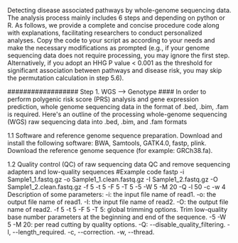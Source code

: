 Detecting disease associated pathways by whole-genome sequencing data. 
The analysis process mainly includes 6 steps and depending on python or R. As follows, we provide a complete and concise procedure code along with explanations, facilitating researchers to conduct personalized analyses. Copy the code to your script as according to your needs and make the necessary modifications as prompted (e.g., if your genome sequencing data does not require processing, you may ignore the first step. Alternatively, if you adopt an HHG P value < 0.001 as the threshold for significant association between pathways and disease risk, you may skip the permutation calculation in step 5.6).

################## Step 1. WGS —> Genotype ####
In order to perform polygenic risk score (PRS) analysis and gene expression prediction, whole genome sequencing data in the format of .bed, .bim, .fam is required.
Here's an outline of the processing whole-genome sequencing (WGS) raw sequencing data into .bed, .bim, and .fam formats

1.1	Software and reference genome sequence preparation.
Download and install the following software: BWA, Samtools, GATK4.0, fastp, plink.
Download the reference genome sequence (for example: GRCh38.fa).

1.2	Quality control (QC) of raw sequencing data
QC and remove sequencing adapters and low-quality sequences
#Example code
fastp -i Sample1_1.fastq.gz -o Sample1_1.clean.fastq.gz -I Sample1_2.fastq.gz -O Sample1_2.clean.fastq.gz -f 5 -t 5 -F 5 -T 5 -5 -W 5 -M 20 -Q -l 50 -c -w 4
Description of some parameters: -i: the input file name of read1. -o: the output file name of read1. -I: the input file name of read2. -O: the output file name of read2. -f 5 -t 5 -F 5 -T 5: global trimming options. Trim low-quality base number parameters at the beginning and end of the sequence. -5 -W 5 -M 20: per read cutting by quality options. -Q: --disable_quality_filtering. -l, --length_required. -c, --correction. -w, --thread.
